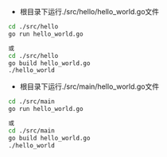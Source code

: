 * 根目录下运行./src/hello/hello_world.go文件
```bash
cd ./src/hello
go run hello_world.go

或
cd ./src/hello
go build hello_world.go 
./hello_world 
```
* 根目录下运行./src/main/hello_world.go文件
```bash
cd ./src/main
go run hello_world.go

或
cd ./src/main
go build hello_world.go 
./hello_world 
```
